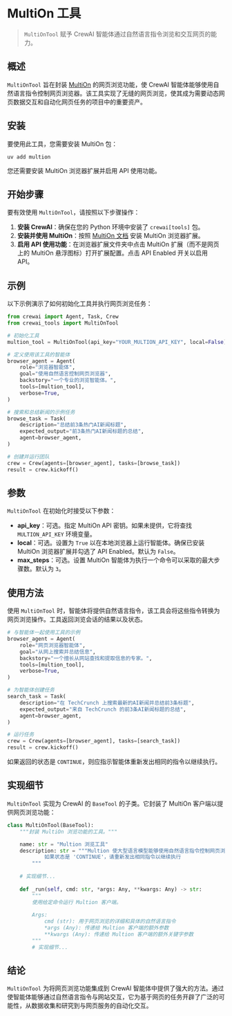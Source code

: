 # MultiOn 工具

> `MultiOnTool` 赋予 CrewAI 智能体通过自然语言指令浏览和交互网页的能力。

## 概述

`MultiOnTool` 旨在封装 [MultiOn](https://docs.multion.ai/welcome) 的网页浏览功能，使 CrewAI 智能体能够使用自然语言指令控制网页浏览器。该工具实现了无缝的网页浏览，使其成为需要动态网页数据交互和自动化网页任务的项目中的重要资产。

## 安装

要使用此工具，您需要安装 MultiOn 包：

```shell
uv add multion
```

您还需要安装 MultiOn 浏览器扩展并启用 API 使用功能。

## 开始步骤

要有效使用 `MultiOnTool`，请按照以下步骤操作：

1. **安装 CrewAI**：确保在您的 Python 环境中安装了 `crewai[tools]` 包。
2. **安装并使用 MultiOn**：按照 [MultiOn 文档](https://docs.multion.ai/learn/browser-extension) 安装 MultiOn 浏览器扩展。
3. **启用 API 使用功能**：在浏览器扩展文件夹中点击 MultiOn 扩展（而不是网页上的 MultiOn 悬浮图标）打开扩展配置。点击 API Enabled 开关以启用 API。

## 示例

以下示例演示了如何初始化工具并执行网页浏览任务：

```python
from crewai import Agent, Task, Crew
from crewai_tools import MultiOnTool

# 初始化工具
multion_tool = MultiOnTool(api_key="YOUR_MULTION_API_KEY", local=False)

# 定义使用该工具的智能体
browser_agent = Agent(
    role="浏览器智能体",
    goal="使用自然语言控制网页浏览器",
    backstory="一个专业的浏览智能体。",
    tools=[multion_tool],
    verbose=True,
)

# 搜索和总结新闻的示例任务
browse_task = Task(
    description="总结前3条热门AI新闻标题",
    expected_output="前3条热门AI新闻标题的总结",
    agent=browser_agent,
)

# 创建并运行团队
crew = Crew(agents=[browser_agent], tasks=[browse_task])
result = crew.kickoff()
```

## 参数

`MultiOnTool` 在初始化时接受以下参数：

* **api_key**：可选。指定 MultiOn API 密钥。如果未提供，它将查找 `MULTION_API_KEY` 环境变量。
* **local**：可选。设置为 `True` 以在本地浏览器上运行智能体。确保已安装 MultiOn 浏览器扩展并勾选了 API Enabled。默认为 `False`。
* **max_steps**：可选。设置 MultiOn 智能体为执行一个命令可以采取的最大步骤数。默认为 `3`。

## 使用方法

使用 `MultiOnTool` 时，智能体将提供自然语言指令，该工具会将这些指令转换为网页浏览操作。工具返回浏览会话的结果以及状态。

```python
# 与智能体一起使用工具的示例
browser_agent = Agent(
    role="网页浏览器智能体",
    goal="从网上搜索并总结信息",
    backstory="一个擅长从网站查找和提取信息的专家。",
    tools=[multion_tool],
    verbose=True,
)

# 为智能体创建任务
search_task = Task(
    description="在 TechCrunch 上搜索最新的AI新闻并总结前3条标题",
    expected_output="来自 TechCrunch 的前3条AI新闻标题的总结",
    agent=browser_agent,
)

# 运行任务
crew = Crew(agents=[browser_agent], tasks=[search_task])
result = crew.kickoff()
```

如果返回的状态是 `CONTINUE`，则应指示智能体重新发出相同的指令以继续执行。

## 实现细节

`MultiOnTool` 实现为 CrewAI 的 `BaseTool` 的子类。它封装了 MultiOn 客户端以提供网页浏览功能：

```python
class MultiOnTool(BaseTool):
    """封装 MultiOn 浏览功能的工具。"""

    name: str = "Multion 浏览工具"
    description: str = """Multion 使大型语言模型能够使用自然语言指令控制网页浏览器。
            如果状态是 'CONTINUE'，请重新发出相同指令以继续执行
        """
  
    # 实现细节...
  
    def _run(self, cmd: str, *args: Any, **kwargs: Any) -> str:
        """
        使用给定命令运行 Multion 客户端。
      
        Args:
            cmd (str): 用于网页浏览的详细和具体的自然语言指令
            *args (Any): 传递给 Multion 客户端的额外参数
            **kwargs (Any): 传递给 Multion 客户端的额外关键字参数
        """
        # 实现细节...
```

## 结论

`MultiOnTool` 为将网页浏览功能集成到 CrewAI 智能体中提供了强大的方法。通过使智能体能够通过自然语言指令与网站交互，它为基于网页的任务开辟了广泛的可能性，从数据收集和研究到与网页服务的自动化交互。